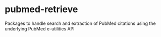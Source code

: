 # pubmed-retrieve
Packages to handle search and extraction of PubMed citations using the underlying PubMed e-utilities API
